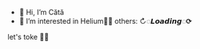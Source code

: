 - 👋 Hi, I’m Cătă
- 👀 I’m interested in Helium📡🎈 others: ↻◌𝙇𝙤𝙖𝙙𝙞𝙣𝙜◌⟳
<!---
EarthDarkPlanet/EarthDarkPlanet is a ✨ special ✨ repository because its `README.md` (this file) appears on your GitHub profile.
You can click the Preview link to take a look at your changes.
--->
let's toke 🧑‍🚀
